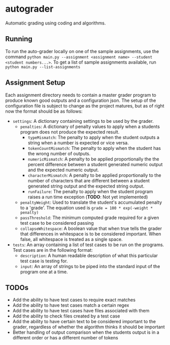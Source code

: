 # autograder
Automatic grading using coding and algorithms.

## Running

To run the auto-grader locally on one of the sample assignments, use the command `python main.py --assignment <assignment name> --student <student numbers...>`.
To get a list of sample assignments available, run `python main.py --list-assignments`

## Assignment Setup

Each assignment directory needs to contain a master grader program to produce known good outputs and a configuration json. The setup of the configuration file is subject to change as the project matures, but as of right now the format should be as follows:

- `settings`: A dictionary containing settings to be used by the grader.
  - `penalties`: A dictionary of penalty values to apply when a students program does not produce the expected result.
    - `typeMismatch`: The penalty to apply when the student outputs a string when a number is expected or vice versa.
    - `tokenCountMismatch`: The penalty to apply when the student has the wrong number of outputs.
    - `numericMismatch`: A penalty to be applied proportionally the the percent difference between a student generated numeric output and the expected numeric output.
    - `characterMismatch`: A penalty to be applied proportionally to the number of characters that are different between a student generated string output and the expected string output.
    - `runFailure`: The penalty to apply when the student program raises a run time exception (__TODO__: Not yet implemented)
  - `penaltyWeight`: Used to translate the student's accumulated penalty to a 'grade'. The equation used is `grade = 100 * exp(-weight * penalty)`
  - `passThreshold`: The minimum computed grade required for a given test case to be considered passing
  - `collapseWhitespace`: A boolean value that when true tells the grader that differences in whitespace is to be considered important. When false, all whitespace is treated as a single space.
- `tests`: An array containing a list of test cases to be run on the programs. Test cases are in the following format:
  - `description`: A human readable description of what this particular test case is testing for.
  - `input`: An array of strings to be piped into the standard input of the program one at a time.

## TODOs

- Add the ability to have test cases to require exact matches
- Add the ability to have test cases match a certain regex
- Add the ability to have test cases have files associated with them
- Add the ability to check files created by a test case
- Add the ability to have certain text to be considered important to the grader, regardless of whether the algorithm thinks it should be important
- Better handling of output comparison when the students output is in a different order or has a different number of tokens